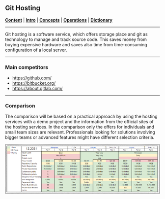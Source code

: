 ## Git Hosting

[**Content**](../README.md) |
[**Intro**](../01-Introduction/introduction.md) |
[**Concepts**](../02-Concepts/concepts.md) |
[**Operations**](../03-Operations/operations.md) |
[**Dictionary**](../04-Appendix/dictionary.md)
________________________________________________________________________________

Git hosting is a software service, which offers storage place and git as 
technology to manage and track source code. This saves money from buying 
expensive hardware and saves also time from time-consuming configuration of 
a local server. 

-------------------------------------------------------------------------------
### Main competitors

- https://github.com/
- https://bitbucket.org/
- https://about.gitlab.com/

-------------------------------------------------------------------------------
### Comparison

The comparison will be based on a practical approach by using the hosting 
services with a demo project and the information from the official sites of 
the hosting services. In the comparison only the offers for individuals and 
small team sizes are relevant. Professionals looking for solutions involving 
bigger teams or advanced features might have different selection criteria.

![Git Hosting Comparison](../Assets/images/git-hosting.png)

